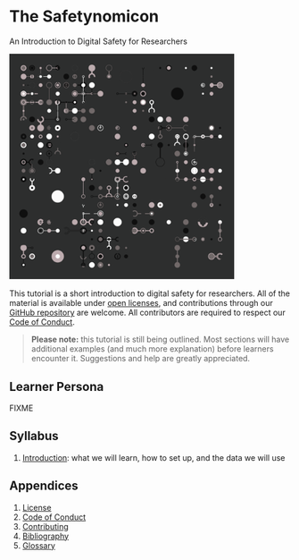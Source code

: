 # The Safetynomicon

<p class="subtitle">An Introduction to Digital Safety for Researchers</p>

<div class="row" markdown="1">
  <div class="col-4 center">
    <img src="./static/advent_05_330.png" alt="Advent 330 by Danielle Navarro" style="width: 80%">
  </div>
  <div class="col-8" markdown="1">

This tutorial is a short introduction to digital safety for researchers.
All of the material is available under [open licenses](./LICENSE.md),
and contributions through our [GitHub repository][repo] are welcome.
All contributors are required to respect our [Code of Conduct](./CODE_OF_CONDUCT.md).

> **Please note:** this tutorial is still being outlined.
> Most sections will have additional examples (and much more explanation)
> before learners encounter it.
> Suggestions and help are greatly appreciated.

  </div>

</div>

## Learner Persona

FIXME

## Syllabus

<div class="chapters" markdown="1">

1.  [Introduction](./01_intro/index.md): what we will learn, how to set up, and the data we will use

</div>

##  Appendices

<div class="appendices" markdown="1">

1.  [License](./LICENSE.md)
1.  [Code of Conduct](./CODE_OF_CONDUCT.md)
1.  [Contributing](./CONTRIBUTING.md)
1.  [Bibliography](./bibliography.md)
1.  [Glossary](./glossary.md)

</div>

[repo]: https://github.com/lessonomicon/safetynomicon
